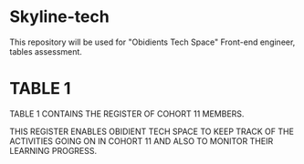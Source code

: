 # Skyline-tech
This repository will be used for "Obidients Tech Space" Front-end engineer, tables assessment.

# TABLE 1

TABLE 1 CONTAINS THE REGISTER OF COHORT 11 MEMBERS.

THIS REGISTER ENABLES OBIDIENT TECH SPACE TO KEEP TRACK OF THE ACTIVITIES GOING ON IN COHORT 11 AND 
ALSO TO MONITOR THEIR LEARNING PROGRESS.